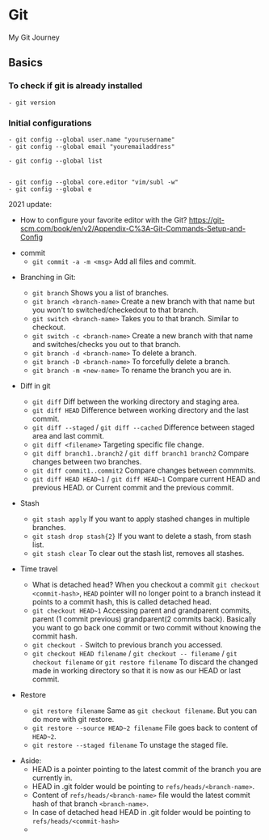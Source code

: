 # Git
My Git Journey

## Basics

### To check if git is already installed
    - git version

### Initial configurations

    - git config --global user.name "yourusername"
    - git config --global email "youremailaddress"
    
    - git config --global list
    
    
    - git config --global core.editor "vim/subl -w"
    - git config --global e



2021 update:

- How to configure your favorite editor with the Git? 
https://git-scm.com/book/en/v2/Appendix-C%3A-Git-Commands-Setup-and-Config

* commit
    * `git commit -a -m <msg>`
       Add all files and commit. 

- Branching in Git:
    - `git branch` 
        Shows you a list of branches. 
    -  `git branch <branch-name>`
        Create a new branch with that name but you won't to switched/checkedout to that branch.
    -  `git switch <branch-name>`
        Takes you to that branch. Similar to checkout.        
    -  `git switch -c <branch-name>`
       Create a new branch with that name and switches/checks you out to that branch.
    - `git branch -d <branch-name>`
        To delete a branch. 
    - `git branch -D <branch-name>`
        To forcefully delete a branch.
    - `git branch -m <new-name>`
       To rename the branch you are in. 

- Diff in git
    - `git diff`
       Diff between the working directory and staging area.
    - `git diff HEAD`
       Difference between working directory and the last commit.
    - `git diff --staged` / `git diff --cached`
      Difference between staged area and last commit. 
    - `git diff <filename>`
      Targeting specific file change.
    - `git diff branch1..branch2` / `git diff branch1 branch2`
       Compare changes between two branches.
    - `git diff commit1..commit2`
       Compare changes between commmits.
    - `git diff HEAD HEAD~1` / `git diff HEAD~1`
       Compare current HEAD and previous HEAD. or Current commit and the previous commit. 

- Stash
    - `git stash apply`
     If you want to apply stashed changes in multiple branches.
    - `git stash drop stash{2}`
     If you want to delete a stash, from stash list.
    - `git stash clear`
    To clear out the stash list, removes all stashes.

 - Time travel
    - What is detached head? 
      When you checkout a commit `git checkout <commit-hash>`,  `HEAD`  pointer will no longer point to a branch instead it points to a commit hash, this is called detached head.
    - `git checkout HEAD~1` 
       Accessing parent and grandparent commits, parent (1 commit previous) grandparent(2 commits back). Basically you want to go back one commit or two commit without knowing the commit hash. 
    - `git checkout -`
        Switch to previous branch you accessed. 
    - `git checkout HEAD filename` / `git checkout -- filename` / `git checkout filename` or `git restore filename`
        To discard the changed made in working directory so that it is now as our HEAD or last commit.

 - Restore
    - `git restore filename` 
       Same as `git checkout filename`. But you can do more with git restore.
    - `git restore --source HEAD~2 filename`
       File goes back to content of `HEAD~2`.
   - `git restore --staged filename`
      To unstage the staged file.

* Aside: 
    * HEAD is a pointer pointing to the latest commit of the branch you are currently in. 
    * HEAD in .git folder would be pointing to `refs/heads/<branch-name>`.
    * Content of `refs/heads/<branch-name>` file would the latest commit hash of that branch `<branch-name>`.
    * In case of detached head HEAD in .git folder would be pointing to `refs/heads/<commit-hash>`
    * 
          
